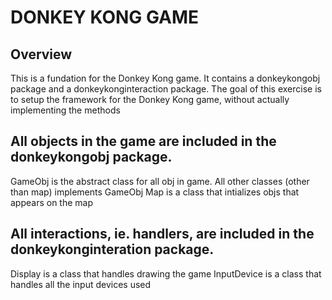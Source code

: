 # DONKEY KONG GAME
## Overview
 This is a fundation for the Donkey Kong game. It contains a donkeykongobj package and a donkeykonginteraction package. 
 The goal of this exercise is to setup the framework for the Donkey Kong game, without actually implementing the methods
 
 All objects in the game are included in the donkeykongobj package.
 --
 GameObj is the abstract class for all obj in game.
 All other classes (other than map) implements GameObj
 Map is a class that intializes objs that appears on the map
 
 All interactions, ie. handlers, are included in the donkeykonginteration package.
 --
 Display is a class that handles drawing the game
 InputDevice is a class that handles all the input devices used
